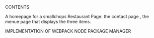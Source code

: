 CONTENTS

A homepage for a smallchops Restaurant Page.
the contact page , the menue page that displays the three items.


IMPLEMENTATION OF WEBPACK NODE PACKAGE MANAGER
